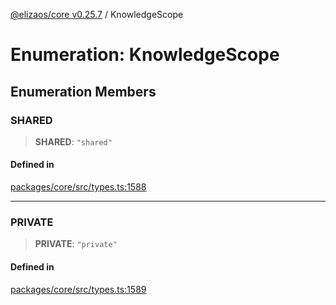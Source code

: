 [@elizaos/core v0.25.7](../index.md) / KnowledgeScope

# Enumeration: KnowledgeScope

## Enumeration Members

### SHARED

> **SHARED**: `"shared"`

#### Defined in

[packages/core/src/types.ts:1588](https://github.com/elizaOS/eliza/blob/main/packages/core/src/types.ts#L1588)

***

### PRIVATE

> **PRIVATE**: `"private"`

#### Defined in

[packages/core/src/types.ts:1589](https://github.com/elizaOS/eliza/blob/main/packages/core/src/types.ts#L1589)
